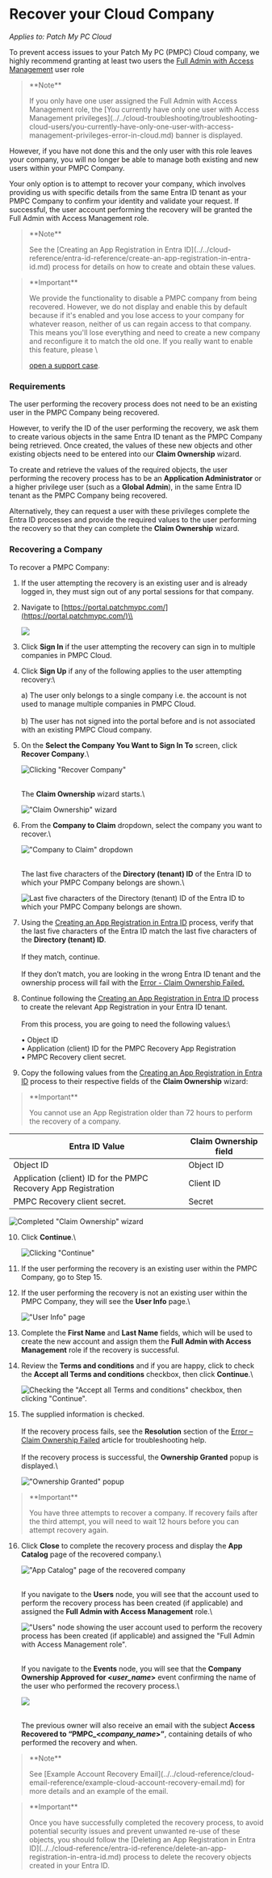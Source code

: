 # Recover your Cloud Company

_Applies to: Patch My PC Cloud_

To prevent access issues to your Patch My PC (PMPC) Cloud company, we highly recommend granting at least two users the [Full Admin with Access Management](../manage-cloud-users/cloud-user-roles-reference.md) user role

> \*\*Note\*\*
>
> If you only have one user assigned the Full Admin with Access Management role, the \[You currently have only one user with Access Management privileges]\(../../cloud-troubleshooting/troubleshooting-cloud-users/you-currently-have-only-one-user-with-access-management-privileges-error-in-cloud.md) banner is displayed.

However, if you have not done this and the only user with this role leaves your company, you will no longer be able to manage both existing and new users within your PMPC Company.

Your only option is to attempt to recover your company, which involves providing us with specific details from the same Entra ID tenant as your PMPC Company to confirm your identity and validate your request. If successful, the user account performing the recovery will be granted the Full Admin with Access Management role.

> \*\*Note\*\*
>
> See the \[Creating an App Registration in Entra ID]\(../../cloud-reference/entra-id-reference/create-an-app-registration-in-entra-id.md) process for details on how to create and obtain these values.

> \*\*Important\*\*
>
> We provide the functionality to disable a PMPC company from being recovered. However, we do not display and enable this by default because if it's enabled and you lose access to your company for whatever reason, neither of us can regain access to that company. This means you'll lose everything and need to create a new company and reconfigure it to match the old one. If you really want to enable this feature, please \\
>
> [open a support case](https://patchmypc.com/technical-support).

### Requirements

The user performing the recovery process does not need to be an existing user in the PMPC Company being recovered.

However, to verify the ID of the user performing the recovery, we ask them to create various objects in the same Entra ID tenant as the PMPC Company being retrieved. Once created, the values of these new objects and other existing objects need to be entered into our **Claim Ownership** wizard.

To create and retrieve the values of the required objects, the user performing the recovery process has to be an **Application Administrator** or a higher privilege user (such as a **Global Admin**), in the same Entra ID tenant as the PMPC Company being recovered.

Alternatively, they can request a user with these privileges complete the Entra ID processes and provide the required values to the user performing the recovery so that they can complete the **Claim Ownership** wizard.

### Recovering a Company

To recover a PMPC Company:

1. If the user attempting the recovery is an existing user and is already logged in, they must sign out of any portal sessions for that company.
2.  Navigate to [https://portal.patchmypc.com/](https://portal.patchmypc.com/)\\

    ![](../../../_images/image-\(488\).png)
3. Click **Sign In** if the user attempting the recovery can sign in to multiple companies in PMPC Cloud.
4.  Click **Sign Up** if any of the following applies to the user attempting recovery:\\

    a) The user only belongs to a single company i.e. the account is not used to manage multiple companies in PMPC Cloud.\
    \
    b) The user has not signed into the portal before and is not associated with an existing PMPC Cloud company.
5.  On the **Select the Company You Want to Sign In To** screen, click **Recover Company**.\\

    ![Clicking "Recover Company"](../../../_images/image-\(1955\).png)

    \
    The **Claim Ownership** wizard starts.\\

    !["Claim Ownership" wizard](../../../_images/image-\(2190\).png)
6.  From the **Company to Claim** dropdown, select the company you want to recover.\\

    !["Company to Claim" dropdown](../../../_images/image-\(2191\).png)

    \
    The last five characters of the **Directory (tenant) ID** of the Entra ID to which your PMPC Company belongs are shown.\\

    ![Last five characters of the Directory (tenant) ID of the Entra ID to which your PMPC Company belongs are shown.](../../../_images/image-\(2192\).png)
7. Using the [Creating an App Registration in Entra ID](../../cloud-reference/entra-id-reference/create-an-app-registration-in-entra-id.md) process, verify that the last five characters of the Entra ID match the last five characters of the **Directory (tenant) ID**.\
   \
   If they match, continue.\
   \
   If they don’t match, you are looking in the wrong Entra ID tenant and the ownership process will fail with the [Error - Claim Ownership Failed.](../../cloud-troubleshooting/troubleshooting-a-cloud-company/error-claim-ownership-failed-when-trying-to-recover-a-cloud-company.md)
8.  Continue following the [Creating an App Registration in Entra ID](../../cloud-reference/entra-id-reference/create-an-app-registration-in-entra-id.md) process to create the relevant App Registration in your Entra ID tenant.\
    \
    From this process, you are going to need the following values:\\

    • Object ID\
    • Application (client) ID for the PMPC Recovery App Registration\
    • PMPC Recovery client secret.
9. Copy the following values from the [Creating an App Registration in Entra ID](../../cloud-reference/entra-id-reference/create-an-app-registration-in-entra-id.md) process to their respective fields of the **Claim Ownership** wizard:

> \*\*Important\*\*
>
> You cannot use an App Registration older than 72 hours to perform the recovery of a company.

| Entra ID Value                                                 | Claim Ownership field |
| -------------------------------------------------------------- | --------------------- |
| Object ID                                                      | Object ID             |
| Application (client) ID for the PMPC Recovery App Registration | Client ID             |
| PMPC Recovery client secret.                                   | Secret                |

![Completed "Claim Ownership" wizard](../../../_images/image-\(2195\).png)

10. Click **Continue**.\\

    ![Clicking "Continue"](../../../_images/image-\(2194\).png)
11. If the user performing the recovery is an existing user within the PMPC Company, go to Step 15.
12. If the user performing the recovery is not an existing user within the PMPC Company, they will see the **User Info** page.\\

    !["User Info" page](../../../_images/image-\(1962\).png)
13. Complete the **First Name** and **Last Name** fields, which will be used to create the new account and assign them the **Full Admin with Access Management** role if the recovery is successful.
14. Review the **Terms and conditions** and if you are happy, click to check the **Accept all Terms and conditions** checkbox, then click **Continue**.\\

    ![Checking the "Accept all Terms and conditions" checkbox, then clicking "Continue".](../../../_images/image-\(1963\).png)
15. The supplied information is checked.\
    \
    If the recovery process fails, see the **Resolution** section of the [Error – Claim Ownership Failed](../../cloud-troubleshooting/troubleshooting-a-cloud-company/error-claim-ownership-failed-when-trying-to-recover-a-cloud-company.md) article for troubleshooting help.\
    \
    If the recovery process is successful, the **Ownership Granted** popup is displayed.\\

    !["Ownership Granted" popup](../../../_images/image-\(1965\).png)

> \*\*Important\*\*
>
> You have three attempts to recover a company. If recovery fails after the third attempt, you will need to wait 12 hours before you can attempt recovery again.

16. Click **Close** to complete the recovery process and display the **App Catalog** page of the recovered company.\\

    !["App Catalog" page of the recovered company](../../../_images/image-\(1966\).png)

    \
    If you navigate to the **Users** node, you will see that the account used to perform the recovery process has been created (if applicable) and assigned the **Full Admin with Access Management** role.\\

    !["Users" node showing the user account used to perform the recovery process has been created (if applicable) and assigned the "Full Admin with Access Management role".](../../../_images/image-\(1967\).png)

    \
    If you navigate to the **Events** node, you will see that the **Company Ownership Approved for <**_**user\_name**_**>** event confirming the name of the user who performed the recovery process.\\

    ![](../../../_images/image-\(1968\).png)

    \
    The previous owner will also receive an email with the subject **Access Recovered to “PMPC\_<**_**company\_name**_**>”**, containing details of who performed the recovery and when.

> \*\*Note\*\*
>
> See \[Example Account Recovery Email]\(../../cloud-reference/cloud-email-reference/example-cloud-account-recovery-email.md) for more details and an example of the email.

> \*\*Important\*\*
>
> Once you have successfully completed the recovery process, to avoid potential security issues and prevent unwanted re-use of these objects, you should follow the \[Deleting an App Registration in Entra ID]\(../../cloud-reference/entra-id-reference/delete-an-app-registration-in-entra-id.md) process to delete the recovery objects created in your Entra ID.
